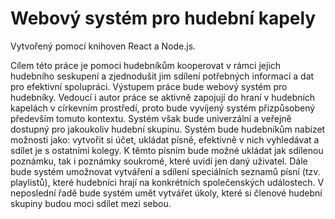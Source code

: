 # Webový systém pro hudební kapely
Vytvořený pomocí knihoven React a Node.js.

Cílem této práce je pomoci hudebníkům kooperovat v rámci jejich hudebního seskupení
a zjednodušit jim sdílení potřebných informací a dat pro efektivní spolupráci. Výstupem práce
bude webový systém pro hudebníky.
Vedoucí i autor práce se aktivně zapojují do hraní v hudebních kapelách v církevním prostředí,
proto bude vyvíjený systém přizpůsobený především tomuto kontextu. Systém však bude
univerzální a veřejně dostupný pro jakoukoliv hudební skupinu.
Systém bude hudebníkům nabízet možnosti jako: vytvořit si účet, ukládat písně, efektivně v nich
vyhledávat a sdílet je s ostatními kolegy. K těmto písním bude možné ukládat jak sdílenou
poznámku, tak i poznámky soukromé, které uvidí jen daný uživatel.
Dále bude systém umožnovat vytváření a sdílení speciálních seznamů písní (tzv. playlistů), které
hudebníci hrají na konkrétních společenských událostech. V neposlední řadě bude systém umět
vytvářet úkoly, které si členové hudební skupiny budou moci sdílet mezi sebou.
